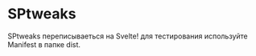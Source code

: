 # SPtweaks

SPtweaks переписываеться на Svelte! для тестирования используйте Manifest в папке dist.
